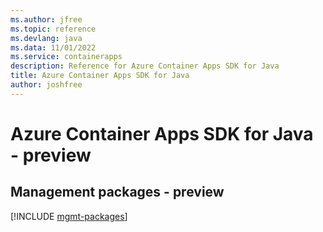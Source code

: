 ```yaml
---
ms.author: jfree
ms.topic: reference
ms.devlang: java
ms.data: 11/01/2022
ms.service: containerapps
description: Reference for Azure Container Apps SDK for Java
title: Azure Container Apps SDK for Java
author: joshfree
---
```

# Azure Container Apps SDK for Java - preview

## Management packages - preview
[!INCLUDE [mgmt-packages](container-apps-mgmt-index.md)]